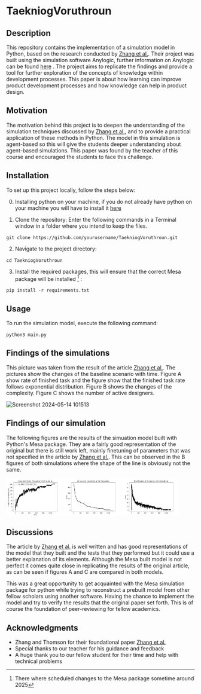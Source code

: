 # TaekniogVoruthroun

## Description
This repository contains the implementation of a simulation model in Python, based on the research conducted by [Zhang et al.][Zhang]. Their project was built using the simulation software Anylogic, further information on Anylogic can be found [here](https://www.anylogic.com) . The project aims to replicate the findings and provide a tool for further exploration of the concepts of knowledge within development processes. This paper is about how learning can improve product development processes and how knowledge can help in product design.

## Motivation
The motivation behind this project is to deepen the understanding of the simulation techniques discussed by [Zhang et al.][Zhang], and to provide a practical application of these methods in Python. The model in this simulation is agent-based so this will give the students deeper understanding about agent-based simulations. This paper was found by the teacher of this course and encouraged the students to face this challenge.

## Installation
To set up this project locally, follow the steps below:

0. Installing python on your machine, if you do not already have python on your machine you will have to install it [here](https://www.python.org/downloads/)

1. Clone the repository:
Enter the following commands in a Terminal window in a folder where you intend to keep the files.
```
git clone https://github.com/yourusername/TaekniogVoruthroun.git
```
2. Navigate to the project directory:

``` 
cd TaekniogVoruthroun
```
3. Install the required packages, this will ensure that the correct Mesa package will be installed [^1] :

```
pip install -r requirements.txt
```
## Usage
To run the simulation model, execute the following command:

```
python3 main.py
```

## Findings of the simulations

This picture was taken from the result of the article [Zhang et al.][Zhang]. The pictures show the changes of the baseline scenario with time. Figure A show rate of finished task and the figure show that the finished task rate follows exponential distribution. Figure B shows the changes of the complexity. Figure C shows the number of active designers.

![Screenshot 2024-05-14 101513](https://github.com/Tarnarsson/TaekniogVoruthroun/assets/80471217/d8a270a6-f522-4c53-9099-7129848db1af)

## Findings of our simulation

The following figures are the results of the simuation model built with Python's Mesa package. They are a fairly good representation of the original but there is still work left, mainly finetuning of parameters that was not specified in the article by [Zhang et al.][Zhang]. This can be observed in the B figures of both simulations where the shape of the line is obviously not the same. 

<p float="left">
  <img src="img/completed_tasks_plot.png" width="30%" />
  <img src="img/unresolved_complexity.png" width="30%" /> 
  <img src="img/number_of_designers.png" width="30%" />
</p>

## Discussions 
The article by [Zhang et al.][Zhang] is well written and has good representations of the model that they built and the tests that they performed but it could use a better explanation of its elements. Although the Mesa built model is not perfect it comes quite close in replicating the results of the original article, as can be seen if figures A and C are compared in both models.

This was a great opportunity to get acquainted with the Mesa simulation package for python while trying to reconstruct a prebuilt model from other fellow scholars using another software. Having the chance to implement the model and try to verify the results that the original paper set forth. This is of course the foundation of peer-reviewing for fellow academics.

## Acknowledgments
- Zhang and Thomson for their foundational paper [Zhang et al.][Zhang]
- Special thanks to our teacher for his guidance and feedback
- A huge thank you to our fellow student for their time and help with technical problems

[Zhang]: https://link.springer.com/article/10.1007/s00163-017-0274-3
[^1]: There where scheduled changes to the Mesa package sometime around 2025
